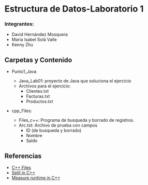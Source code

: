 # Estructura de Datos-Laboratorio 1
### Integrantes:
 - David Hernández Mosquera 
 - Maria Isabel Solá Valle
 - Kenny Zhu 

 ## Carpetas y Contenido
 - Punto1_Java
   - Java_Lab01: proyecto de Java que soluciona el ejercicio
   - Archivos para el ejercicio:
     - Clientes.txt
     - Facturas.txt
     - Productos.txt


 - cpp_Files: 
    - Files_c++: Programa de  busqueda y borrado de registros.
    - Arc.txt: Archivo de prueba con campos
        - ID (de busqueda y borrado)
        - Nombre
        - Saldo 

## Referencias
  - [C++ Files](https://www.w3schools.com/cpp/cpp_files.asp)
  - [Split in C++](https://www.geeksforgeeks.org/how-to-split-a-string-in-cc-python-and-java/)
  - [Measure runtime in C++](https://www.geeksforgeeks.org/measure-execution-time-with-high-precision-in-c-c/)



